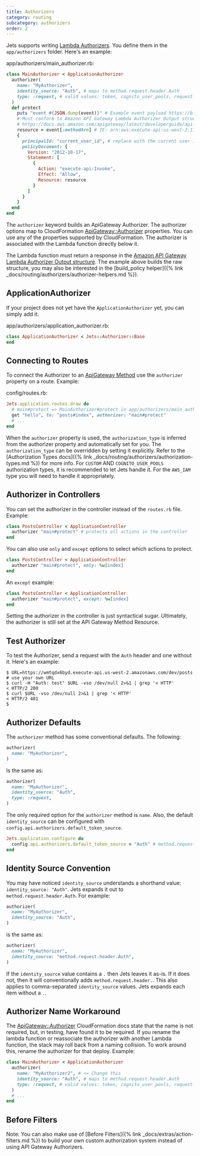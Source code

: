 ```yaml
---
title: Authorizers
category: routing
subcategory: authorizers
order: 2
---
```


Jets supports writing [Lambda Authorizers](https://docs.aws.amazon.com/apigateway/latest/developerguide/apigateway-use-lambda-authorizer.html).  You define them in the `app/authorizers` folder. Here's an example:

app/authorizers/main_authorizer.rb:

```ruby
class MainAuthorizer < ApplicationAuthorizer
  authorizer(
    name: "MyAuthorizer",
    identity_source: "Auth", # maps to method.request.header.Auth
    type: :request, # valid values: token, cognito_user_pools, request. Jets upcases internally.
  )
  def protect
    puts "event #{JSON.dump(event)}" # Example event payload https://bit.ly/3Nbr2Dp
    # Must conform to Amazon API Gateway Lambda Authorizer Output structure
    # https://docs.aws.amazon.com/apigateway/latest/developerguide/api-gateway-lambda-authorizer-output.html
    resource = event[:methodArn] # IE: arn:aws:execute-api:us-west-2:112233445566:ymy8tbxw7b/*/GET/my/path"
    {
      principalId: "current_user_id", # replace with the current user id
      policyDocument: {
        Version: "2012-10-17",
        Statement: [
          {
            Action: "execute-api:Invoke",
            Effect: "Allow",
            Resource: resource
          }
        ]
      }
    }
  end
end
```

The `authorizer` keyword builds an ApiGateway Authorizer. The authorizer options map to CloudFormation [ApiGateway::Authorizer](https://docs.aws.amazon.com/AWSCloudFormation/latest/UserGuide/aws-resource-apigateway-authorizer.html) properties. You can use any of the properties supported by CloudFormation. The authorizer is associated with the Lambda function directly below it.

The Lambda function must return a response in the [Amazon API Gateway Lambda Authorizer Output structure](https://docs.aws.amazon.com/apigateway/latest/developerguide/api-gateway-lambda-authorizer-output.html).  The example above builds the raw structure, you may also be interested in the [build_policy helper]({% link _docs/routing/authorizers/authorizer-helpers.md %}).

## ApplicationAuthorizer

If your project does not yet have the `ApplicationAuthorizer` yet, you can simply add it.

app/authorizers/application_authorizer.rb:

```ruby
class ApplicationAuthorizer < Jets::Authorizer::Base
end
```

## Connecting to Routes

To connect the Authorizer to an [ApiGateway Method](https://docs.aws.amazon.com/AWSCloudFormation/latest/UserGuide/aws-resource-apigateway-method.html) use the `authorizer` property on a route.  Example:

config/routes.rb:

```ruby
Jets.application.routes.draw do
  # main#protect => MainAuthorizer#protect in app/authorizers/main_authorizer.rb
  get "hello", to: "posts#index", authorizer: "main#protect"
  # ...
end
```

When the `authorizer` property is used, the `authorization_type` is inferred from the authorizer property and automatically set for you. The `authorization_type` can be overridden by setting it explicitly. Refer to the [Authorization Types docs]({% link _docs/routing/authorizers/authorization-types.md %}) for more info.  For `CUSTOM` AND `COGNITO_USER_POOLS` authorization types, it is recommended to let Jets handle it. For the `AWS_IAM` type you will need to handle it appropriately.

## Authorizer in Controllers

You can set the authorizer in the controller instead of the `routes.rb` file. Example:

```ruby
class PostsController < ApplicationController
  authorizer "main#protect" # protects all actions in the controller
end
```

You can also use `only` and `except` options to select which actions to protect.

```ruby
class PostsController < ApplicationController
  authorizer "main#protect", only: %w[index]
end
```

An `except` example:

```ruby
class PostsController < ApplicationController
  authorizer "main#protect", except: %w[index]
end
```

Setting the authorizer in the controller is just syntactical sugar. Ultimately, the authorizer is still set at the API Gateway Method Resource.

## Test Authorizer

To test the Authorizer, send a request with the `Auth` header and one without it.  Here's an example:

    $ URL=https://wmtqdx6byd.execute-api.us-west-2.amazonaws.com/dev/posts # use your own URL
    $ curl -H "Auth: test" $URL -vso /dev/null 2>&1 | grep '< HTTP'
    < HTTP/2 200
    $ curl $URL -vso /dev/null 2>&1 | grep '< HTTP'
    < HTTP/2 401
    $

## Authorizer Defaults

The `authorizer` method has some conventional defaults.  The following:

```ruby
authorizer(
  name: "MyAuthorizer",
)
```

Is the same as:

```ruby
authorizer(
  name: "MyAuthorizer",
  identity_source: "Auth",
  type: :request,
)
```

The only required option for the `authorizer` method is `name`.  Also, the default `identity_source` can be configured with `config.api.authorizers.default_token_source`.

```ruby
Jets.application.configure do
  config.api.authorizers.default_token_source = "Auth" # method.request.header.Auth
end
```

## Identity Source Convention

You may have noticed `identity_source` understands a shorthand value: `identity_source: "Auth"`. Jets expands it out to `method.request.header.Auth`. For example:

```ruby
authorizer(
  name: "MyAuthorizer",
  identity_source: "Auth",
)
```

is the same as:

```ruby
authorizer(
  name: "MyAuthorizer",
  identity_source: "method.request.header.Auth",
)
```

If the `identity_source` value contains a `.` then Jets leaves it as-is. If it does not, then it will conventionally adds `method.request.header.`.  This also applies to comma-separated `identity_source` values.  Jets expands each item without a `.`.

## Authorizer Name Workaround

The [ApiGateway::Authorizer](https://docs.aws.amazon.com/AWSCloudFormation/latest/UserGuide/aws-resource-apigateway-authorizer.html#cfn-apigateway-authorizer-name) CloudFormation docs state that the name is not required, but, in testing, have found it to be required.  If you rename the lambda function or reassociate the authorizer with another Lambda function, the stack may roll back from a naming collision. To work around this, rename the authorizer for that deploy.  Example:

```ruby
class MainAuthorizer < ApplicationAuthorizer
  authorizer(
    name: "MyAuthorizer2", # <= Change this
    identity_source: "Auth", # maps to method.request.header.Auth
    type: :request, # valid values: token, cognito_user_pools, request. Jets upcases internally.
  )
  # ...
end
```

## Before Filters

Note: You can also make use of [Before Filters]({% link _docs/extras/action-filters.md %}) to build your own custom authorization system instead of using API Gateway Authorizers.

